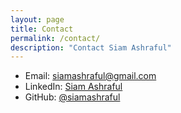 ```yaml
---
layout: page
title: Contact
permalink: /contact/
description: "Contact Siam Ashraful"
---
```


<ul class="contact-list">
  <li>Email: <a href="mailto:siamashraful@gmail.com">siamashraful@gmail.com</a></li>
  <li>LinkedIn: <a href="https://www.linkedin.com/in/siam-ashraful/">Siam Ashraful</a></li>
  <li>GitHub: <a href="https://github.com/siamashraful">@siamashraful</a></li>
</ul>
